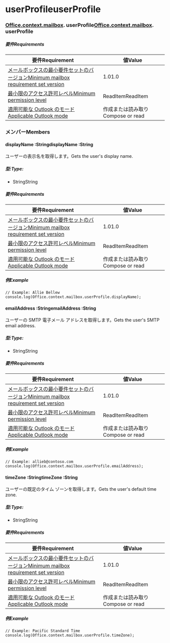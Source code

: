 
# <a name="userprofile"></a><span data-ttu-id="e455e-101">userProfile</span><span class="sxs-lookup"><span data-stu-id="e455e-101">userProfile</span></span>

### <span data-ttu-id="e455e-p101">[Office](Office.md)[.context](Office.context.md)[.mailbox](Office.context.mailbox.md). userProfile</span><span class="sxs-lookup"><span data-stu-id="e455e-p101">[Office](Office.md)[.context](Office.context.md)[.mailbox](Office.context.mailbox.md). userProfile</span></span>

##### <a name="requirements"></a><span data-ttu-id="e455e-104">要件</span><span class="sxs-lookup"><span data-stu-id="e455e-104">Requirements</span></span>

|<span data-ttu-id="e455e-105">要件</span><span class="sxs-lookup"><span data-stu-id="e455e-105">Requirement</span></span>| <span data-ttu-id="e455e-106">値</span><span class="sxs-lookup"><span data-stu-id="e455e-106">Value</span></span>|
|---|---|
|[<span data-ttu-id="e455e-107">メールボックスの最小要件セットのバージョン</span><span class="sxs-lookup"><span data-stu-id="e455e-107">Minimum mailbox requirement set version</span></span>](/javascript/office/requirement-sets/outlook-api-requirement-sets)| <span data-ttu-id="e455e-108">1.0</span><span class="sxs-lookup"><span data-stu-id="e455e-108">1.0</span></span>|
|[<span data-ttu-id="e455e-109">最小限のアクセス許可レベル</span><span class="sxs-lookup"><span data-stu-id="e455e-109">Minimum permission level</span></span>](https://docs.microsoft.com/outlook/add-ins/understanding-outlook-add-in-permissions)| <span data-ttu-id="e455e-110">ReadItem</span><span class="sxs-lookup"><span data-stu-id="e455e-110">ReadItem</span></span>|
|[<span data-ttu-id="e455e-111">適用可能な Outlook のモード</span><span class="sxs-lookup"><span data-stu-id="e455e-111">Applicable Outlook mode</span></span>](https://docs.microsoft.com/outlook/add-ins/#extension-points)| <span data-ttu-id="e455e-112">作成または読み取り</span><span class="sxs-lookup"><span data-stu-id="e455e-112">Compose or read</span></span>|

### <a name="members"></a><span data-ttu-id="e455e-113">メンバー</span><span class="sxs-lookup"><span data-stu-id="e455e-113">Members</span></span>

####  <a name="displayname-string"></a><span data-ttu-id="e455e-114">displayName :String</span><span class="sxs-lookup"><span data-stu-id="e455e-114">displayName :String</span></span>

<span data-ttu-id="e455e-115">ユーザーの表示名を取得します。</span><span class="sxs-lookup"><span data-stu-id="e455e-115">Gets the user's display name.</span></span>

##### <a name="type"></a><span data-ttu-id="e455e-116">型:</span><span class="sxs-lookup"><span data-stu-id="e455e-116">Type:</span></span>

*   <span data-ttu-id="e455e-117">String</span><span class="sxs-lookup"><span data-stu-id="e455e-117">String</span></span>

##### <a name="requirements"></a><span data-ttu-id="e455e-118">要件</span><span class="sxs-lookup"><span data-stu-id="e455e-118">Requirements</span></span>

|<span data-ttu-id="e455e-119">要件</span><span class="sxs-lookup"><span data-stu-id="e455e-119">Requirement</span></span>| <span data-ttu-id="e455e-120">値</span><span class="sxs-lookup"><span data-stu-id="e455e-120">Value</span></span>|
|---|---|
|[<span data-ttu-id="e455e-121">メールボックスの最小要件セットのバージョン</span><span class="sxs-lookup"><span data-stu-id="e455e-121">Minimum mailbox requirement set version</span></span>](/javascript/office/requirement-sets/outlook-api-requirement-sets)| <span data-ttu-id="e455e-122">1.0</span><span class="sxs-lookup"><span data-stu-id="e455e-122">1.0</span></span>|
|[<span data-ttu-id="e455e-123">最小限のアクセス許可レベル</span><span class="sxs-lookup"><span data-stu-id="e455e-123">Minimum permission level</span></span>](https://docs.microsoft.com/outlook/add-ins/understanding-outlook-add-in-permissions)| <span data-ttu-id="e455e-124">ReadItem</span><span class="sxs-lookup"><span data-stu-id="e455e-124">ReadItem</span></span>|
|[<span data-ttu-id="e455e-125">適用可能な Outlook のモード</span><span class="sxs-lookup"><span data-stu-id="e455e-125">Applicable Outlook mode</span></span>](https://docs.microsoft.com/outlook/add-ins/#extension-points)| <span data-ttu-id="e455e-126">作成または読み取り</span><span class="sxs-lookup"><span data-stu-id="e455e-126">Compose or read</span></span>|

##### <a name="example"></a><span data-ttu-id="e455e-127">例</span><span class="sxs-lookup"><span data-stu-id="e455e-127">Example</span></span>

```
// Example: Allie Bellew
console.log(Office.context.mailbox.userProfile.displayName);
```

####  <a name="emailaddress-string"></a><span data-ttu-id="e455e-128">emailAddress :String</span><span class="sxs-lookup"><span data-stu-id="e455e-128">emailAddress :String</span></span>

<span data-ttu-id="e455e-129">ユーザーの SMTP 電子メール アドレスを取得します。</span><span class="sxs-lookup"><span data-stu-id="e455e-129">Gets the user's SMTP email address.</span></span>

##### <a name="type"></a><span data-ttu-id="e455e-130">型:</span><span class="sxs-lookup"><span data-stu-id="e455e-130">Type:</span></span>

*   <span data-ttu-id="e455e-131">String</span><span class="sxs-lookup"><span data-stu-id="e455e-131">String</span></span>

##### <a name="requirements"></a><span data-ttu-id="e455e-132">要件</span><span class="sxs-lookup"><span data-stu-id="e455e-132">Requirements</span></span>

|<span data-ttu-id="e455e-133">要件</span><span class="sxs-lookup"><span data-stu-id="e455e-133">Requirement</span></span>| <span data-ttu-id="e455e-134">値</span><span class="sxs-lookup"><span data-stu-id="e455e-134">Value</span></span>|
|---|---|
|[<span data-ttu-id="e455e-135">メールボックスの最小要件セットのバージョン</span><span class="sxs-lookup"><span data-stu-id="e455e-135">Minimum mailbox requirement set version</span></span>](/javascript/office/requirement-sets/outlook-api-requirement-sets)| <span data-ttu-id="e455e-136">1.0</span><span class="sxs-lookup"><span data-stu-id="e455e-136">1.0</span></span>|
|[<span data-ttu-id="e455e-137">最小限のアクセス許可レベル</span><span class="sxs-lookup"><span data-stu-id="e455e-137">Minimum permission level</span></span>](https://docs.microsoft.com/outlook/add-ins/understanding-outlook-add-in-permissions)| <span data-ttu-id="e455e-138">ReadItem</span><span class="sxs-lookup"><span data-stu-id="e455e-138">ReadItem</span></span>|
|[<span data-ttu-id="e455e-139">適用可能な Outlook のモード</span><span class="sxs-lookup"><span data-stu-id="e455e-139">Applicable Outlook mode</span></span>](https://docs.microsoft.com/outlook/add-ins/#extension-points)| <span data-ttu-id="e455e-140">作成または読み取り</span><span class="sxs-lookup"><span data-stu-id="e455e-140">Compose or read</span></span>|

##### <a name="example"></a><span data-ttu-id="e455e-141">例</span><span class="sxs-lookup"><span data-stu-id="e455e-141">Example</span></span>

```
// Example: allieb@contoso.com
console.log(Office.context.mailbox.userProfile.emailAddress);
```

####  <a name="timezone-string"></a><span data-ttu-id="e455e-142">timeZone :String</span><span class="sxs-lookup"><span data-stu-id="e455e-142">timeZone :String</span></span>

<span data-ttu-id="e455e-143">ユーザーの既定のタイム ゾーンを取得します。</span><span class="sxs-lookup"><span data-stu-id="e455e-143">Gets the user's default time zone.</span></span>

##### <a name="type"></a><span data-ttu-id="e455e-144">型:</span><span class="sxs-lookup"><span data-stu-id="e455e-144">Type:</span></span>

*   <span data-ttu-id="e455e-145">String</span><span class="sxs-lookup"><span data-stu-id="e455e-145">String</span></span>

##### <a name="requirements"></a><span data-ttu-id="e455e-146">要件</span><span class="sxs-lookup"><span data-stu-id="e455e-146">Requirements</span></span>

|<span data-ttu-id="e455e-147">要件</span><span class="sxs-lookup"><span data-stu-id="e455e-147">Requirement</span></span>| <span data-ttu-id="e455e-148">値</span><span class="sxs-lookup"><span data-stu-id="e455e-148">Value</span></span>|
|---|---|
|[<span data-ttu-id="e455e-149">メールボックスの最小要件セットのバージョン</span><span class="sxs-lookup"><span data-stu-id="e455e-149">Minimum mailbox requirement set version</span></span>](/javascript/office/requirement-sets/outlook-api-requirement-sets)| <span data-ttu-id="e455e-150">1.0</span><span class="sxs-lookup"><span data-stu-id="e455e-150">1.0</span></span>|
|[<span data-ttu-id="e455e-151">最小限のアクセス許可レベル</span><span class="sxs-lookup"><span data-stu-id="e455e-151">Minimum permission level</span></span>](https://docs.microsoft.com/outlook/add-ins/understanding-outlook-add-in-permissions)| <span data-ttu-id="e455e-152">ReadItem</span><span class="sxs-lookup"><span data-stu-id="e455e-152">ReadItem</span></span>|
|[<span data-ttu-id="e455e-153">適用可能な Outlook のモード</span><span class="sxs-lookup"><span data-stu-id="e455e-153">Applicable Outlook mode</span></span>](https://docs.microsoft.com/outlook/add-ins/#extension-points)| <span data-ttu-id="e455e-154">作成または読み取り</span><span class="sxs-lookup"><span data-stu-id="e455e-154">Compose or read</span></span>|

##### <a name="example"></a><span data-ttu-id="e455e-155">例</span><span class="sxs-lookup"><span data-stu-id="e455e-155">Example</span></span>

```
// Example: Pacific Standard Time
console.log(Office.context.mailbox.userProfile.timeZone);
```